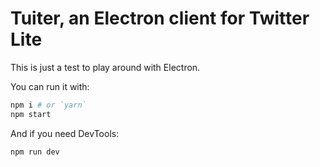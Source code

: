 # Tuiter, an Electron client for Twitter Lite

This is just a test to play around with Electron.

You can run it with:

```sh
npm i # or `yarn`
npm start
```

And if you need DevTools:

```sh
npm run dev
```
